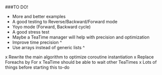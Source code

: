 ###TO DO!

- More and better examples
- A good testing to Reverse/Backward/Forward mode
- Yoyo mode (Forward, Backward cycle)
- A good stress test
- Maybe a TeaTime manager will help with precision and optimization
- Improve time precision ^
- Use arrays instead of generic lists ^

x Rewrite the main algorithm to optimize coroutine instantiation
x Replace Foreachs by For
x TeaTime should be able to wait other TeaTimes
x Lots of things before starting this to-do
